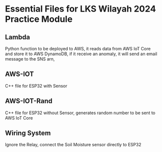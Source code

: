 # Essential Files for LKS Wilayah 2024 Practice Module

## Lambda

Python function to be deployed to AWS, it reads data from AWS IoT Core and store it to AWS DynamoDB, if it receive an anomaly, it will send an email message to the SNS arn, 

## AWS-IOT

C++ file for ESP32 with Sensor

## AWS-IOT-Rand

C++ file for ESP32 without Sensor, generates random number to be sent to AWS IoT Core

## Wiring System

Ignore the Relay, connect the Soil Moisture sensor directly to ESP32